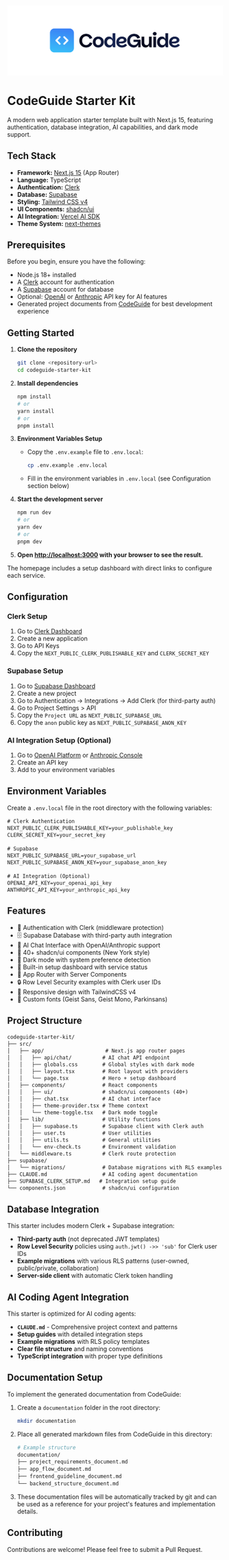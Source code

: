 [![CodeGuide](/codeguide-backdrop.svg)](https://codeguide.dev)

# CodeGuide Starter Kit

A modern web application starter template built with Next.js 15, featuring authentication, database integration, AI capabilities, and dark mode support.

## Tech Stack

- **Framework:** [Next.js 15](https://nextjs.org/) (App Router)
- **Language:** TypeScript
- **Authentication:** [Clerk](https://clerk.com/)
- **Database:** [Supabase](https://supabase.com/)
- **Styling:** [Tailwind CSS v4](https://tailwindcss.com/)
- **UI Components:** [shadcn/ui](https://ui.shadcn.com/)
- **AI Integration:** [Vercel AI SDK](https://sdk.vercel.ai/)
- **Theme System:** [next-themes](https://github.com/pacocoursey/next-themes)

## Prerequisites

Before you begin, ensure you have the following:
- Node.js 18+ installed
- A [Clerk](https://clerk.com/) account for authentication
- A [Supabase](https://supabase.com/) account for database
- Optional: [OpenAI](https://platform.openai.com/) or [Anthropic](https://console.anthropic.com/) API key for AI features
- Generated project documents from [CodeGuide](https://codeguide.dev/) for best development experience

## Getting Started

1. **Clone the repository**
   ```bash
   git clone <repository-url>
   cd codeguide-starter-kit
   ```

2. **Install dependencies**
   ```bash
   npm install
   # or
   yarn install
   # or
   pnpm install
   ```

3. **Environment Variables Setup**
   - Copy the `.env.example` file to `.env.local`:
     ```bash
     cp .env.example .env.local
     ```
   - Fill in the environment variables in `.env.local` (see Configuration section below)

4. **Start the development server**
   ```bash
   npm run dev
   # or
   yarn dev
   # or
   pnpm dev
   ```

5. **Open [http://localhost:3000](http://localhost:3000) with your browser to see the result.**

The homepage includes a setup dashboard with direct links to configure each service.

## Configuration

### Clerk Setup
1. Go to [Clerk Dashboard](https://dashboard.clerk.com/)
2. Create a new application
3. Go to API Keys
4. Copy the `NEXT_PUBLIC_CLERK_PUBLISHABLE_KEY` and `CLERK_SECRET_KEY`

### Supabase Setup
1. Go to [Supabase Dashboard](https://supabase.com/dashboard)
2. Create a new project
3. Go to Authentication → Integrations → Add Clerk (for third-party auth)
4. Go to Project Settings > API
5. Copy the `Project URL` as `NEXT_PUBLIC_SUPABASE_URL`
6. Copy the `anon` public key as `NEXT_PUBLIC_SUPABASE_ANON_KEY`

### AI Integration Setup (Optional)
1. Go to [OpenAI Platform](https://platform.openai.com/) or [Anthropic Console](https://console.anthropic.com/)
2. Create an API key
3. Add to your environment variables

## Environment Variables

Create a `.env.local` file in the root directory with the following variables:

```env
# Clerk Authentication
NEXT_PUBLIC_CLERK_PUBLISHABLE_KEY=your_publishable_key
CLERK_SECRET_KEY=your_secret_key

# Supabase
NEXT_PUBLIC_SUPABASE_URL=your_supabase_url
NEXT_PUBLIC_SUPABASE_ANON_KEY=your_supabase_anon_key

# AI Integration (Optional)
OPENAI_API_KEY=your_openai_api_key
ANTHROPIC_API_KEY=your_anthropic_api_key
```

## Features

- 🔐 Authentication with Clerk (middleware protection)
- 🗄️ Supabase Database with third-party auth integration
- 🤖 AI Chat Interface with OpenAI/Anthropic support
- 🎨 40+ shadcn/ui components (New York style)
- 🌙 Dark mode with system preference detection
- 🎯 Built-in setup dashboard with service status
- 🚀 App Router with Server Components
- 🔒 Row Level Security examples with Clerk user IDs
- 📱 Responsive design with TailwindCSS v4
- 🎨 Custom fonts (Geist Sans, Geist Mono, Parkinsans)

## Project Structure

```
codeguide-starter-kit/
├── src/
│   ├── app/                    # Next.js app router pages
│   │   ├── api/chat/          # AI chat API endpoint
│   │   ├── globals.css        # Global styles with dark mode
│   │   ├── layout.tsx         # Root layout with providers
│   │   └── page.tsx           # Hero + setup dashboard
│   ├── components/            # React components
│   │   ├── ui/                # shadcn/ui components (40+)
│   │   ├── chat.tsx           # AI chat interface
│   │   ├── theme-provider.tsx # Theme context
│   │   └── theme-toggle.tsx   # Dark mode toggle
│   ├── lib/                   # Utility functions
│   │   ├── supabase.ts        # Supabase client with Clerk auth
│   │   ├── user.ts            # User utilities
│   │   ├── utils.ts           # General utilities
│   │   └── env-check.ts       # Environment validation
│   └── middleware.ts          # Clerk route protection
├── supabase/
│   └── migrations/            # Database migrations with RLS examples
├── CLAUDE.md                  # AI coding agent documentation
├── SUPABASE_CLERK_SETUP.md   # Integration setup guide
└── components.json            # shadcn/ui configuration
```

## Database Integration

This starter includes modern Clerk + Supabase integration:

- **Third-party auth** (not deprecated JWT templates)
- **Row Level Security** policies using `auth.jwt() ->> 'sub'` for Clerk user IDs
- **Example migrations** with various RLS patterns (user-owned, public/private, collaboration)
- **Server-side client** with automatic Clerk token handling

## AI Coding Agent Integration

This starter is optimized for AI coding agents:

- **`CLAUDE.md`** - Comprehensive project context and patterns
- **Setup guides** with detailed integration steps
- **Example migrations** with RLS policy templates
- **Clear file structure** and naming conventions
- **TypeScript integration** with proper type definitions

## Documentation Setup

To implement the generated documentation from CodeGuide:

1. Create a `documentation` folder in the root directory:
   ```bash
   mkdir documentation
   ```

2. Place all generated markdown files from CodeGuide in this directory:
   ```bash
   # Example structure
   documentation/
   ├── project_requirements_document.md             
   ├── app_flow_document.md
   ├── frontend_guideline_document.md
   └── backend_structure_document.md
   ```

3. These documentation files will be automatically tracked by git and can be used as a reference for your project's features and implementation details.

## Contributing

Contributions are welcome! Please feel free to submit a Pull Request.
